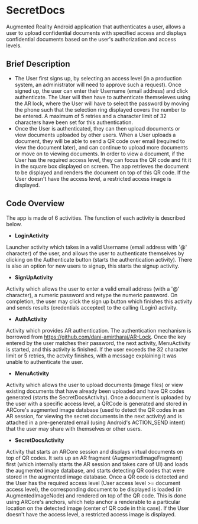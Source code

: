 # SecretDocs

Augmented Reality Android application that authenticates a user, allows a user to upload confidential documents with specified access and displays confidential documents based on the user's authorization and access levels.

## Brief Description

* The User first signs up, by selecting an access level (in a production system, an administrator will need to approve such a request). Once signed up, the user can enter their Username (email address) and click authenticate. The User will then have to authenticate themseleves using the AR lock, where the User will have to select the password by moving the phone such that the selection ring displayed covers the number to be entered. A maximum of 5 retries and a character limit of 32 characters have been set for this authentication.
* Once the User is authenticated, they can then upload documents or view documents uploaded by other users. When a User uploads a document, they will be able to send a QR code over email (required to view the document later), and can continue to upload more documents or move on to viewing documents. In order to view a document, if the User has the required access level, they can focus the QR code and fit it in the square box displayed on screen. The app retrieves the document to be displayed and renders the document on top of this QR code. If the User doesn't have the access level, a restricted access image is displayed. 

## Code Overview 

The app is made of 6 activities. The function of each activity is described below.

* **LoginActivity**

Launcher activity which takes in a valid Username (email address with '@' character) of the user, and allows the user to authenticate themselves by clicking on the Authenticate button (starts the authentication activity). There is also an option for new users to signup, this starts the signup activity.

* **SignUpActivity**

Activity which allows the user to enter a valid email address (with a '@' character), a numeric password and retype the numeric password. On completion, the user may click the sign up button which finishes this activity and sends results (credentials accepted) to the calling (Login) activity.

* **AuthActivity**

Activity which provides AR authentication. The authentication mechanism is borrowed from https://github.com/dani-amirtharaj/AR-Lock. Once the key entered by the user matches their password, the next activity, MenuActivity is started, and this activity is finished. If the user exceeds the 32 character limit or 5 retries, the actvity finishes, with a message explaining it was unable to authenticate the user.

* **MenuActivity**

Activity which allows the user to upload documents (image files) or view existing documents that have already been uploaded and have QR codes generated (starts the SecretDocsActivity). Once a document is uploaded by the user with a specific access level, a QRCode is generated and stored in ARCore's augmented image database (used to detect the QR codes in an AR session, for viewing the secret documents in the next activity) and is attached in a pre-generated email (using Android's ACTION_SEND intent) that the user may share with themselves or other users.

* **SecretDocsActivity**

Activity that starts an ARCore session and displays virtual documents on top of QR codes. It sets up an AR fragment (AugmentedImageFragment) first (which internally starts the AR session and takes care of UI) and loads the augmented image database, and starts detecting QR codes that were stored in the augmented image database. Once a QR code is detected and the User has the required access level (User access level >= document access level), the corresponding document to be displayed is loaded (in AugmentedImageNode) and rendered on top of the QR code. This is done using ARCore's anchors, which help anchor a renderable to a particular location on the detected image (center of QR code in this case). If the User doesn't have the access level, a restricted access image is displayed. 

